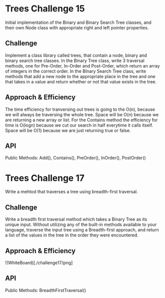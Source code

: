 # Trees Challenge 15
Initial implementation of the Binary and Binary Search Tree classes, and their own Node class with appropriate right and left pointer properties.

## Challenge
Implement a class library called trees, that contain a node, binary and binary search tree classes. In the Binary Tree class, write 3 traversal methods, one for Pre-Order, In-Order and Post-Order, which return an array of integers in the correct order. In the BInary Search Tree class, write methods that add a new node to the appropriate place in the tree and one that takes in a value and return whether or not that value exists in the tree.


## Approach & Efficiency
The time efficiency for tranversing out trees is going to the O(n), because we will always be traversing the whole tree. Space will be O(n) because we are returning a new array or list. For the Contains method the efficiency for time is O(logn)
because we cut our search in half everytime it calls itself. Space will be O(1) because we are just returning true or false.
## API
Public Methods: Add(), Contains(), PreOrder(), InOrder(), PostOrder()


# Trees Challenge 17
Write a mehtod that traverses a tree using breadth-first traversal.
## Challenge
Write a breadth first traversal method which takes a Binary Tree as its unique input. Without utilizing any of the built-in methods available to your language, traverse the input tree using a Breadth-first approach, and return a list of the values in the tree in the order they were encountered.

## Approach & Efficiency
!(WhiteBoard)[./challenge17/png]
## API
Public Methods: BreadthFirstTraversal()

